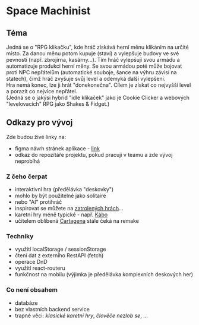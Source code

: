 # Space Machinist
## Téma

Jedná se o "RPG klikačku", kde hráč získává herní měnu klikáním na určité místo. Za danou měnu potom kupuje (staví) a vylepšuje budovy ve své pevnosti (např. zbrojírna, kasárny...). Tím hráč vylepšují svou armádu a automatizuje produkci herní měny. Se svou armádou poté může bojovat proti NPC nepřátelům (automatické souboje, šance na výhru závisí na statech), čímž hráč zvyšuje svůj level a odemyká další vylepšení.  
Hra nemá konec, lze ji hrát "donekonečna". Cílem je získat co nejvyšší level a porazit co nejvíce nepřátel.  
(Jedná se o jakýsi hybrid "idle klikaček" jako je Cookie Clicker a webových "levelovacích" RPG jako Shakes & Fidget.)

## Odkazy pro vývoj

Zde budou živé linky na:
- figma návrh stránek aplikace - [link](https://www.figma.com/file/Ud7NXo1EMW25QHoo9L6A27/React-project?type=design&node-id=0-1&mode=design&t=GdXxIi0Gb55nIwbv-0)
- odkaz do repozitáře projektu, pokud pracuji v teamu a zde vývoj neprobíhá

### Z čeho čerpat

- interaktivní hra (předělávka "deskovky")
- mohlo by být použitelné jako solitaire
- nebo "AI" protihráč
- inspirovat se můžete na [zatrolených hrách](https://www.zatrolene-hry.cz/katalog-her/?fType=cat&keyword=&theme=-1&category=-1&minlength=-1&maxlength=-1&localization=6%2C+7%2C+8&min_players=1&max_players=1&age=-1)...
- karetní hry méně typické - např. [Kabo](https://www.zatrolene-hry.cz/spolecenska-hra/kabo-8341/)
- učitelem oblíbená [Cartagena](https://www.zatrolene-hry.cz/spolecenska-hra/cartagena-422/) stále čeká na remake

### Techniky

- využití localStorage / sessionStorage
- čtení dat z externího RestAPI (fetch)
- operace DnD
- využití react-routeru
- funkčnost na mobilu (výjimka je předělávka komplexních deskových her)

### Co není obsahem 

- databáze
- bez vlastních backend service
- trapné věci: *klasické karetní hry*, *člověče nezlob se*, ...

